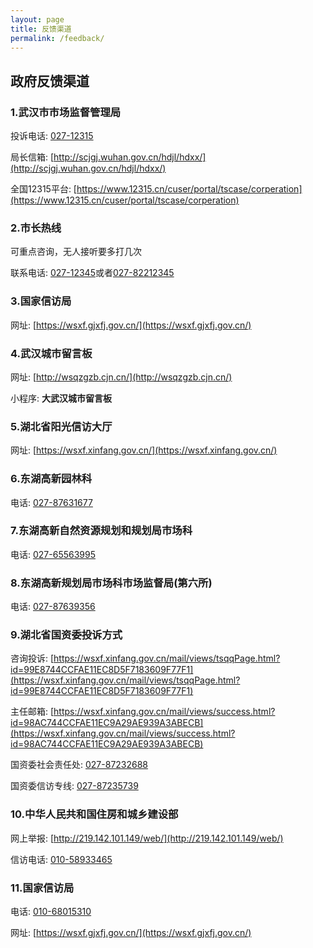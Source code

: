```yaml
---
layout: page
title: 反馈渠道
permalink: /feedback/
---
```


## 政府反馈渠道

### 1.武汉市市场监督管理局

投诉电话: [027-12315](tel:027-12315)

局长信箱: [http://scjgj.wuhan.gov.cn/hdjl/hdxx/](http://scjgj.wuhan.gov.cn/hdjl/hdxx/)

全国12315平台: [https://www.12315.cn/cuser/portal/tscase/corperation](https://www.12315.cn/cuser/portal/tscase/corperation)

### 2.市长热线

可重点咨询，无人接听要多打几次

联系电话: [027-12345](tel:027-12345)或者[027-82212345](tel:027-82212345)

### 3.国家信访局

网址: [https://wsxf.gjxfj.gov.cn/](https://wsxf.gjxfj.gov.cn/)

### 4.武汉城市留言板

网址: [http://wsqzgzb.cjn.cn/](http://wsqzgzb.cjn.cn/)

小程序: __大武汉城市留言板__

### 5.湖北省阳光信访大厅

网址: [https://wsxf.xinfang.gov.cn/](https://wsxf.xinfang.gov.cn/)

### 6.东湖高新园林科

电话: [027-87631677](tel:027-87631677)

### 7.东湖高新自然资源规划和规划局市场科

电话: [027-65563995](tel:027-65563995)

### 8.东湖高新规划局市场科市场监督局(第六所)

电话: [027-87639356](tel:027-87639356)

### 9.湖北省国资委投诉方式

咨询投诉: [https://wsxf.xinfang.gov.cn/mail/views/tsqqPage.html?id=99E8744CCFAE11EC8D5F7183609F77F1](https://wsxf.xinfang.gov.cn/mail/views/tsqqPage.html?id=99E8744CCFAE11EC8D5F7183609F77F1)

主任邮箱: [https://wsxf.xinfang.gov.cn/mail/views/success.html?id=98AC744CCFAE11EC9A29AE939A3ABECB](https://wsxf.xinfang.gov.cn/mail/views/success.html?id=98AC744CCFAE11EC9A29AE939A3ABECB)

国资委社会责任处: [027-87232688](027-87232688)

国资委信访专线: [027-87235739](027-87235739)

### 10.中华人民共和国住房和城乡建设部

网上举报: [http://219.142.101.149/web/](http://219.142.101.149/web/)

信访电话: [010-58933465](tel:010-58933465)

### 11.国家信访局

电话: [010-68015310](tel:010-68015310)

网址: [https://wsxf.gjxfj.gov.cn/](https://wsxf.gjxfj.gov.cn/)